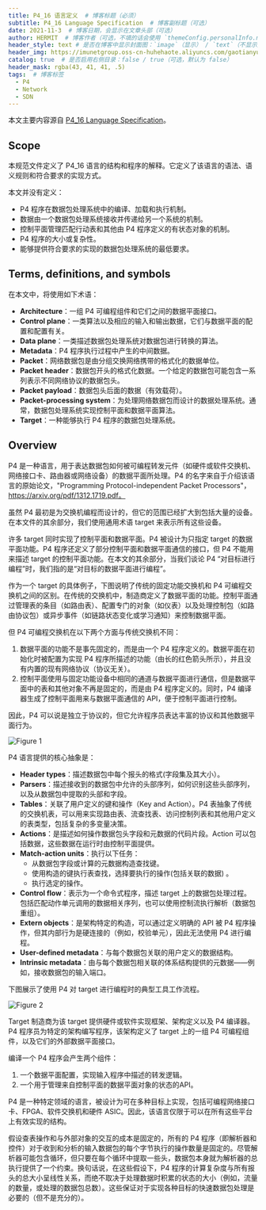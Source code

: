 ```yaml
---
title: P4_16 语言定义  # 博客标题（必须）
subtitle: P4_16 Language Specification  # 博客副标题（可选）
date: 2021-11-3  # 博客日期，会显示在文章头部（可选）
author: HERMIT  # 博客作者（可选，不填的话会使用 `themeConfig.personalInfo.name`）
header_style: text # 是否在博客中显示封面图：`image`（显示） / `text`（不显示）（可选，默认为 `text`）
header_img: https://imunetgroup.oss-cn-huhehaote.aliyuncs.com/gaotianyu/1.png  # 博客封面图（必须，即使上一项选了 `text`，图片也需要在首页显示）
catalog: true  # 是否启用右侧目录：false / true（可选，默认为 false）
header_mask: rgba(43, 41, 41, .5)
tags:  # 博客标签
  - P4
  - Network
  - SDN
---
```


本文主要内容源自 [P4_16 Language Specification](https://p4.org/p4-spec/docs/P4-16-v1.2.2.html)。

## Scope

本规范文件定义了 P4_16 语言的结构和程序的解释。它定义了该语言的语法、语义规则和符合要求的实现方式。

本文并没有定义：

- P4 程序在数据包处理系统中的编译、加载和执行机制。
- 数据由一个数据包处理系统接收并传递给另一个系统的机制。
- 控制平面管理匹配行动表和其他由 P4 程序定义的有状态对象的机制。
- P4 程序的大小或复杂性。
- 能够提供符合要求的实现的数据包处理系统的最低要求。

## Terms, definitions, and symbols

在本文中，将使用如下术语：

- **Architecture**：一组 P4 可编程组件和它们之间的数据平面接口。
- **Control plane**：一类算法以及相应的输入和输出数据，它们与数据平面的配置和配置有关。
- **Data plane**：一类描述数据包处理系统对数据包进行转换的算法。
- **Metadata**：P4 程序执行过程中产生的中间数据。
- **Packet**：网络数据包是由分组交换网络携带的格式化的数据单位。
- **Packet header**：数据包开头的格式化数据。一个给定的数据包可能包含一系列表示不同网络协议的数据包头。
- **Packet payload**：数据包头后面的数据（有效载荷）。
- **Packet-processing system**：为处理网络数据包而设计的数据处理系统。通常，数据包处理系统实现控制平面和数据平面算法。
- **Target**：一种能够执行 P4 程序的数据包处理系统。

## Overview

P4 是一种语言，用于表达数据包如何被可编程转发元件（如硬件或软件交换机、网络接口卡、路由器或网络设备）的数据平面所处理。P4 的名字来自于介绍该语言的原始论文，"Programming Protocol-independent Packet Processors"，https://arxiv.org/pdf/1312.1719.pdf。

虽然 P4 最初是为交换机编程而设计的，但它的范围已经扩大到包括大量的设备。在本文件的其余部分，我们使用通用术语 target 来表示所有这些设备。

许多 target 同时实现了控制平面和数据平面。P4 被设计为只指定 target 的数据平面功能。P4 程序还定义了部分控制平面和数据平面通信的接口，但 P4 不能用来描述 target 的控制平面功能。在本文的其余部分，当我们谈论 P4 “对目标进行编程”时，我们指的是“对目标的数据平面进行编程”。

作为一个 target 的具体例子，下图说明了传统的固定功能交换机和 P4 可编程交换机之间的区别。在传统的交换机中，制造商定义了数据平面的功能。控制平面通过管理表的条目（如路由表）、配置专门的对象（如仪表）以及处理控制包（如路由协议包）或异步事件（如链路状态变化或学习通知）来控制数据平面。

但 P4 可编程交换机在以下两个方面与传统交换机不同：

1. 数据平面的功能不是事先固定的，而是由一个 P4 程序定义的。数据平面在初始化时被配置为实现 P4 程序所描述的功能（由长的红色箭头所示），并且没有内置的现有网络协议（协议无关）。
2. 控制平面使用与固定功能设备中相同的通道与数据平面进行通信，但是数据平面中的表和其他对象不再是固定的，而是由 P4 程序定义的。同时，P4 编译器生成了控制平面用来与数据平面通信的 API，便于控制平面进行控制。

因此，P4 可以说是独立于协议的，但它允许程序员表达丰富的协议和其他数据平面行为。

![Figure 1](https://imunetgroup.oss-cn-huhehaote.aliyuncs.com/gaotianyu/image-20211103143744913.png)

P4 语言提供的核心抽象是：

- **Header types**：描述数据包中每个报头的格式(字段集及其大小）。
- **Parsers**：描述接收到的数据包中允许的头部序列，如何识别这些头部序列，以及从数据包中提取的头部和字段。
- **Tables**：关联了用户定义的键和操作（Key and Action）。P4 表抽象了传统的交换机表，可以用来实现路由表、流查找表、访问控制列表和其他用户定义的表类型，包括复杂的多变量决策。
- **Actions**：是描述如何操作数据包头字段和元数据的代码片段。Action 可以包括数据，这些数据在运行时由控制平面提供。
- **Match-action units**：执行以下任务：
  - 从数据包字段或计算的元数据构造查找键。
  - 使用构造的键执行表查找，选择要执行的操作(包括关联的数据) 。
  - 执行选定的操作。
- **Control flow**：表示为一个命令式程序，描述 target 上的数据包处理过程。包括匹配动作单元调用的数据相关序列，也可以使用控制流执行解析（数据包重组）。
- **Extern objects**：是架构特定的构造，可以通过定义明确的 API 被 P4 程序操作，但其内部行为是硬连接的（例如，校验单元），因此无法使用 P4 进行编程。
- **User-defined metadata**：与每个数据包关联的用户定义的数据结构。
- **Intrinsic metadata**：由与每个数据包相关联的体系结构提供的元数据——例如，接收数据包的输入端口。

下图展示了使用 P4 对 target 进行编程时的典型工具工作流程。

![Figure 2](https://imunetgroup.oss-cn-huhehaote.aliyuncs.com/gaotianyu/image-20211103153742965.png)

Target 制造商为该 target 提供硬件或软件实现框架、架构定义以及 P4 编译器。P4 程序员为特定的架构编写程序，该架构定义了 target 上的一组 P4 可编程组件，以及它们的外部数据平面接口。

编译一个 P4 程序会产生两个组件：

1. 一个数据平面配置，实现输入程序中描述的转发逻辑。
2. 一个用于管理来自控制平面的数据平面对象的状态的API。

P4 是一种特定领域的语言，被设计为可在多种目标上实现，包括可编程网络接口卡、FPGA、软件交换机和硬件 ASIC。因此，该语言仅限于可以在所有这些平台上有效实现的结构。

假设查表操作和与外部对象的交互的成本是固定的，所有的 P4 程序（即解析器和控件）对于收到和分析的输入数据包的每个字节执行的操作数量是固定的。尽管解析器可能包含循环，但只要在每个循环中提取一些头，数据包本身就为解析器的总执行提供了一个约束。换句话说，在这些假设下，P4 程序的计算复杂度与所有报头的总大小呈线性关系，而绝不取决于处理数据时积累的状态的大小（例如，流量的数量，或处理的数据包总数）。这些保证对于实现各种目标的快速数据包处理是必要的（但不是充分的）。

